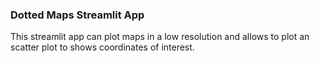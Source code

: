 ### Dotted Maps Streamlit App

This streamlit app can plot maps in a low resolution and allows to plot an scatter plot to shows coordinates of interest.